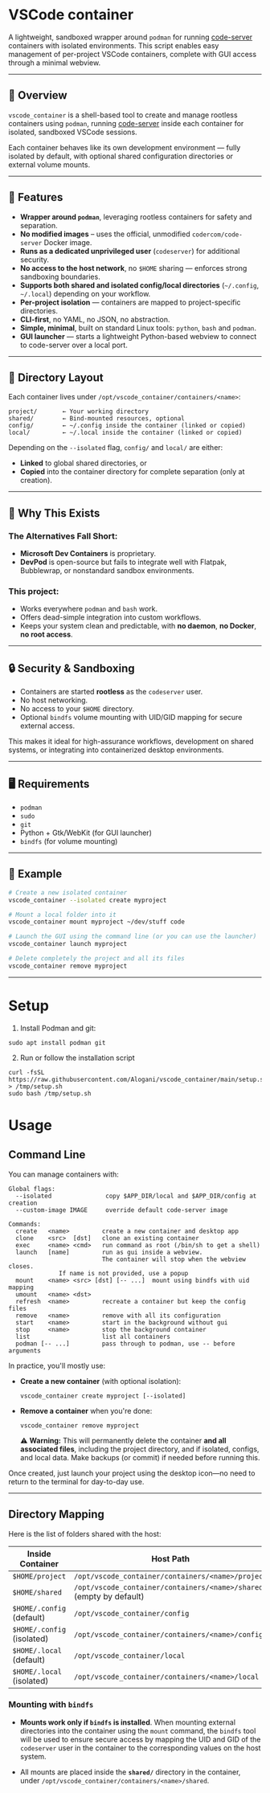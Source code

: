 # VSCode container

A lightweight, sandboxed wrapper around `podman` for running [code-server](https://github.com/coder/code-server) containers with isolated environments.
This script enables easy management of per-project VSCode containers, complete with GUI access through a minimal webview.

---

## 🧭 Overview

`vscode_container` is a shell-based tool to create and manage rootless containers using `podman`, running [code-server](https://hub.docker.com/r/codercom/code-server) inside each container for isolated, sandboxed VSCode sessions.

Each container behaves like its own development environment — fully isolated by default, with optional shared configuration directories or external volume mounts.

---

## 🚀 Features

* **Wrapper around `podman`**, leveraging rootless containers for safety and separation.
* **No modified images** – uses the official, unmodified `codercom/code-server` Docker image.
* **Runs as a dedicated unprivileged user** (`codeserver`) for additional security.
* **No access to the host network**, no `$HOME` sharing — enforces strong sandboxing boundaries.
* **Supports both shared and isolated config/local directories** (`~/.config`, `~/.local`) depending on your workflow.
* **Per-project isolation** — containers are mapped to project-specific directories.
* **CLI-first**, no YAML, no JSON, no abstraction.
* **Simple, minimal**, built on standard Linux tools: `python`, `bash` and `podman`.
* **GUI launcher** — starts a lightweight Python-based webview to connect to code-server over a local port.

---

## 📁 Directory Layout

Each container lives under `/opt/vscode_container/containers/<name>`:

```
project/       ← Your working directory
shared/        ← Bind-mounted resources, optional
config/        ← ~/.config inside the container (linked or copied)
local/         ← ~/.local inside the container (linked or copied)
```

Depending on the `--isolated` flag, `config/` and `local/` are either:

* **Linked** to global shared directories, or
* **Copied** into the container directory for complete separation (only at creation).

---

## 🧠 Why This Exists

### The Alternatives Fall Short:

* **Microsoft Dev Containers** is proprietary.
* **DevPod** is open-source but fails to integrate well with Flatpak, Bubblewrap, or nonstandard sandbox environments.

### This project:

* Works everywhere `podman` and `bash` work.
* Offers dead-simple integration into custom workflows.
* Keeps your system clean and predictable, with **no daemon**, **no Docker**, **no root access**.

---

## 🔒 Security & Sandboxing

* Containers are started **rootless** as the `codeserver` user.
* No host networking.
* No access to your `$HOME` directory.
* Optional `bindfs` volume mounting with UID/GID mapping for secure external access.

This makes it ideal for high-assurance workflows, development on shared systems, or integrating into containerized desktop environments.

---

## 🖥️ Requirements

* `podman`
* `sudo`
* `git`
* Python + Gtk/WebKit (for GUI launcher)
* `bindfs` (for volume mounting)


---

## 🧪 Example

```bash
# Create a new isolated container
vscode_container --isolated create myproject

# Mount a local folder into it
vscode_container mount myproject ~/dev/stuff code

# Launch the GUI using the command line (or you can use the launcher)
vscode_container launch myproject

# Delete completely the project and all its files
vscode_container remove myproject
```

---

# Setup

1. Install Podman and git:

```
sudo apt install podman git
```

2. Run or follow the installation script

```
curl -fsSL https://raw.githubusercontent.com/Alogani/vscode_container/main/setup.sh > /tmp/setup.sh
sudo bash /tmp/setup.sh
```

# Usage

## Command Line

You can manage containers with:

```
Global flags:
  --isolated               copy $APP_DIR/local and $APP_DIR/config at creation
  --custom-image IMAGE     override default code-server image

Commands:
  create   <name>         create a new container and desktop app
  clone    <src>  [dst]   clone an existing container
  exec     <name> <cmd>   run command as root (/bin/sh to get a shell)
  launch   [name]         run as gui inside a webview.
                          The container will stop when the webview closes.
			  If name is not provided, use a popup
  mount    <name> <src> [dst] [-- ...]  mount using bindfs with uid mapping 
  umount   <name> <dst>
  refresh  <name>         recreate a container but keep the config files
  remove   <name>         remove with all its configuration
  start    <name>         start in the background without gui
  stop     <name>         stop the background container
  list                    list all containers
  podman [-- ...]         pass through to podman, use -- before arguments
```

In practice, you'll mostly use:

* **Create a new container** (with optional isolation):

  ```
  vscode_container create myproject [--isolated]
  ```

* **Remove a container** when you're done:

  ```
  vscode_container remove myproject
  ```

  ⚠️ **Warning:** This will permanently delete the container **and all associated files**, including the project directory, and if isolated, configs, and local data. Make backups (or commit) if needed before running this.

Once created, just launch your project using the desktop icon—no need to return to the terminal for day-to-day use.

---

## Directory Mapping

Here is the list of folders shared with the host:

| Inside Container           | Host Path                                           |
| -------------------------- | --------------------------------------------------- |
| `$HOME/project`            | `/opt/vscode_container/containers/<name>/project`   |
| `$HOME/shared`             | `/opt/vscode_container/containers/<name>/shared` (empty by default)   |
| `$HOME/.config` (default)  | `/opt/vscode_container/config`                      |
| `$HOME/.config` (isolated) | `/opt/vscode_container/containers/<name>/config`    |
| `$HOME/.local`  (default)  | `/opt/vscode_container/local`                       |
| `$HOME/.local`  (isolated) | `/opt/vscode_container/containers/<name>/local`     |

### Mounting with `bindfs`

* **Mounts work only if `bindfs` is installed**. When mounting external directories into the container using the `mount` command, the `bindfs` tool will be used to ensure secure access by mapping the UID and GID of the `codeserver` user in the container to the corresponding values on the host system.

* All mounts are placed inside the **`shared/`** directory in the container, under `/opt/vscode_container/containers/<name>/shared`.
